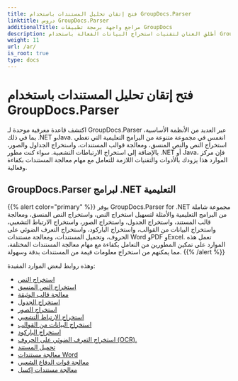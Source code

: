 ```yaml
---
title: فتح إتقان تحليل المستندات باستخدام GroupDocs.Parser
linktitle: دروس GroupDocs.Parser
additionalTitle: مراجع واجهة برمجة تطبيقات GroupDocs
description: أطلق العنان لتقنيات استخراج البيانات الفعالة باستخدام GroupDocs.Parser لـ .NET وJava. استكشف البرامج التعليمية حول النص والجدول واستخراج الصور والمزيد.
weight: 11
url: /ar/
is_root: true
type: docs
---
```

# فتح إتقان تحليل المستندات باستخدام GroupDocs.Parser


اكتشف قاعدة معرفية موحدة لـ GroupDocs.Parser عبر العديد من الأنظمة الأساسية، بما في ذلك .NET وJava. انغمس في مجموعة متنوعة من البرامج التعليمية التي تغطي استخراج النص والنص المنسق، ومعالجة قوالب المستندات، واستخراج الجداول والصور، بالإضافة إلى استخراج الارتباطات التشعبية. سواء كنت مطور .NET أو Java، فإن مركز الموارد هذا يزودك بالأدوات والتقنيات اللازمة للتعامل مع مهام معالجة المستندات بكفاءة وفعالية.

## GroupDocs.Parser لبرامج .NET التعليمية
{{% alert color="primary" %}}
يوفر GroupDocs.Parser for .NET مجموعة شاملة من البرامج التعليمية والأمثلة لتسهيل استخراج النص، واستخراج النص المنسق، ومعالجة قالب المستند، واستخراج الجدول، واستخراج الصور، واستخراج الارتباط التشعبي، واستخراج البيانات من القوالب، واستخراج الباركود، واستخراج التعرف الضوئي على الحروف، وتحميل المستندات، ومعالجة مستندات Word وPDF وExcel. تعمل هذه الموارد على تمكين المطورين من التعامل بكفاءة مع مهام معالجة المستندات المختلفة، مما يمكنهم من استخراج معلومات قيمة من المستندات بدقة وسهولة.
{{% /alert %}}

وهذه روابط لبعض الموارد المفيدة:
 
- [استخراج النص](./net/text-extraction/)
- [استخراج النص المنسق](./net/formatted-text-extraction/)
- [معالجة قالب الوثيقة](./net/document-template-processing/)
- [استخراج الجدول](./net/table-extraction/)
- [استخراج الصور](./net/image-extraction/)
- [استخراج الارتباط التشعبي](./net/hyperlink-extraction/)
- [استخراج البيانات من القوالب](./net/data-extraction-from-templates/)
- [استخراج الباركود](./net/barcode-extraction/)
- [استخراج التعرف الضوئي على الحروف (OCR).](./net/ocr-extraction/)
- [تحميل المستند](./net/document-loading/)
- [معالجة مستندات Word](./net/word-document-processing/)
- [معالجة قوات الدفاع الشعبي](./net/pdf-processing/)
- [معالجة مستندات إكسل](./net/excel-document-processing/)





